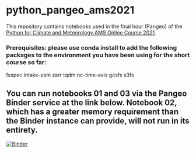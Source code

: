 # python_pangeo_ams2021
This repository contains notebooks used in the final hour (Pangeo) of the [Python for Climate and Meteorology AMS Online Course 2021](https://damienirving.github.io/2021-03-02-ams/).

### Prerequisites: please use conda install to add the following packages to the environment you have been using for the short course so far:

fsspec intake-esm zarr tqdm nc-time-axis gcsfs s3fs

## You can run notebooks 01 and 03 via the Pangeo Binder service at the link below. Notebook 02, which has a greater memory requirement than the Binder instance can provide, will not run in its entirety.

[![Binder](https://binder.pangeo.io/badge_logo.svg)](https://binder.pangeo.io/v2/gh/ktyle/python_pangeo_ams2021/main)

